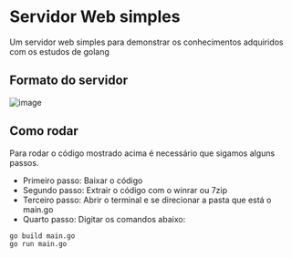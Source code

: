 # Servidor Web simples
Um servidor web simples para demonstrar os conhecimentos adquiridos com os estudos de golang<br>



## Formato do servidor
![image](https://github.com/user-attachments/assets/5f35f8d6-260e-48b1-9282-2608862b8ec5)

## Como rodar

Para rodar o código mostrado acima é necessário que sigamos alguns passos.<br>
* Primeiro passo: Baixar o código 
* Segundo passo: Extrair o código com o winrar ou 7zip
* Terceiro passo: Abrir o terminal e se direcionar a pasta que está o main.go
* Quarto passo: Digitar os comandos abaixo:
```
go build main.go
go run main.go
```
